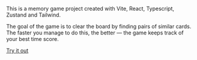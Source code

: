 This is a memory game project created with Vite, React, Typescript, Zustand and Tailwind.

The goal of the game is to clear the board by finding pairs of similar cards. The faster you manage to do this, the better — the game keeps track of your best time score.

[Try it out](https://ochentso.github.io/)
